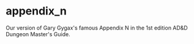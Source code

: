 # appendix_n
Our version of Gary Gygax's famous Appendix N in the 1st edition AD&amp;D Dungeon Master's Guide.
